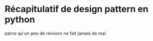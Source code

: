Récapitulatif de design pattern en python
============================

parce qu'un peu de révision ne fait jamais de mal
